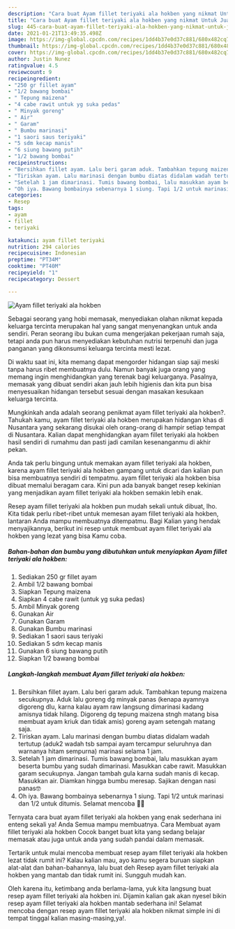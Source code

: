 ```yaml
---
description: "Cara buat Ayam fillet teriyaki ala hokben yang nikmat Untuk Jualan"
title: "Cara buat Ayam fillet teriyaki ala hokben yang nikmat Untuk Jualan"
slug: 445-cara-buat-ayam-fillet-teriyaki-ala-hokben-yang-nikmat-untuk-jualan
date: 2021-01-21T13:49:35.498Z
image: https://img-global.cpcdn.com/recipes/1dd4b37e0d37c881/680x482cq70/ayam-fillet-teriyaki-ala-hokben-foto-resep-utama.jpg
thumbnail: https://img-global.cpcdn.com/recipes/1dd4b37e0d37c881/680x482cq70/ayam-fillet-teriyaki-ala-hokben-foto-resep-utama.jpg
cover: https://img-global.cpcdn.com/recipes/1dd4b37e0d37c881/680x482cq70/ayam-fillet-teriyaki-ala-hokben-foto-resep-utama.jpg
author: Justin Nunez
ratingvalue: 4.5
reviewcount: 9
recipeingredient:
- "250 gr fillet ayam"
- "1/2 bawang bombai"
- " Tepung maizena"
- "4 cabe rawit untuk yg suka pedas"
- " Minyak goreng"
- " Air"
- " Garam"
- " Bumbu marinasi"
- "1 saori saus teriyaki"
- "5 sdm kecap manis"
- "6 siung bawang putih"
- "1/2 bawang bombai"
recipeinstructions:
- "Bersihkan fillet ayam. Lalu beri garam aduk. Tambahkan tepung maizena secukupnya. Aduk lalu goreng dg minyak panas (kenapa ayamnya digoreng dlu, karna kalau ayam raw langsung dimarinasi kadang amisnya tidak hilang. Digoreng dg tepung maizena stngh matang bisa membuat ayam kriuk dan tidak amis) goreng ayam setengah matang saja."
- "Tiriskan ayam. Lalu marinasi dengan bumbu diatas didalam wadah tertutup (aduk2 wadah tsb sampai ayam tercampur seluruhnya dan warnanya hitam sempurna) marinasi selama 1 jam."
- "Setelah 1 jam dimarinasi. Tumis bawang bombai, lalu masukkan ayam beserta bumbu yang sudah dimarinasi. Masukkan cabe rawit. Masukkan garam secukupnya. Jangan tambah gula karna sudah manis di kecap. Masukkan air. Diamkan hingga bumbu meresap. Sajikan dengan nasi panas🤓"
- "Oh iya. Bawang bombainya sebenarnya 1 siung. Tapi 1/2 untuk marinasi dan 1/2 untuk ditumis. Selamat mencoba 💪🏻"
categories:
- Resep
tags:
- ayam
- fillet
- teriyaki

katakunci: ayam fillet teriyaki 
nutrition: 294 calories
recipecuisine: Indonesian
preptime: "PT34M"
cooktime: "PT40M"
recipeyield: "1"
recipecategory: Dessert

---
```



![Ayam fillet teriyaki ala hokben](https://img-global.cpcdn.com/recipes/1dd4b37e0d37c881/680x482cq70/ayam-fillet-teriyaki-ala-hokben-foto-resep-utama.jpg)

Sebagai seorang yang hobi memasak, menyediakan olahan nikmat kepada keluarga tercinta merupakan hal yang sangat menyenangkan untuk anda sendiri. Peran seorang ibu bukan cuma mengerjakan pekerjaan rumah saja, tetapi anda pun harus menyediakan kebutuhan nutrisi terpenuhi dan juga panganan yang dikonsumsi keluarga tercinta mesti lezat.

Di waktu  saat ini, kita memang dapat mengorder hidangan siap saji meski tanpa harus ribet membuatnya dulu. Namun banyak juga orang yang memang ingin menghidangkan yang terenak bagi keluarganya. Pasalnya, memasak yang dibuat sendiri akan jauh lebih higienis dan kita pun bisa menyesuaikan hidangan tersebut sesuai dengan masakan kesukaan keluarga tercinta. 



Mungkinkah anda adalah seorang penikmat ayam fillet teriyaki ala hokben?. Tahukah kamu, ayam fillet teriyaki ala hokben merupakan hidangan khas di Nusantara yang sekarang disukai oleh orang-orang di hampir setiap tempat di Nusantara. Kalian dapat menghidangkan ayam fillet teriyaki ala hokben hasil sendiri di rumahmu dan pasti jadi camilan kesenanganmu di akhir pekan.

Anda tak perlu bingung untuk memakan ayam fillet teriyaki ala hokben, karena ayam fillet teriyaki ala hokben gampang untuk dicari dan kalian pun bisa membuatnya sendiri di tempatmu. ayam fillet teriyaki ala hokben bisa dibuat memalui beragam cara. Kini pun ada banyak banget resep kekinian yang menjadikan ayam fillet teriyaki ala hokben semakin lebih enak.

Resep ayam fillet teriyaki ala hokben pun mudah sekali untuk dibuat, lho. Kita tidak perlu ribet-ribet untuk memesan ayam fillet teriyaki ala hokben, lantaran Anda mampu membuatnya ditempatmu. Bagi Kalian yang hendak menyajikannya, berikut ini resep untuk membuat ayam fillet teriyaki ala hokben yang lezat yang bisa Kamu coba.

<!--inarticleads1-->

##### Bahan-bahan dan bumbu yang dibutuhkan untuk menyiapkan Ayam fillet teriyaki ala hokben:

1. Sediakan 250 gr fillet ayam
1. Ambil 1/2 bawang bombai
1. Siapkan  Tepung maizena
1. Siapkan 4 cabe rawit (untuk yg suka pedas)
1. Ambil  Minyak goreng
1. Gunakan  Air
1. Gunakan  Garam
1. Gunakan  Bumbu marinasi
1. Sediakan 1 saori saus teriyaki
1. Sediakan 5 sdm kecap manis
1. Gunakan 6 siung bawang putih
1. Siapkan 1/2 bawang bombai




<!--inarticleads2-->

##### Langkah-langkah membuat Ayam fillet teriyaki ala hokben:

1. Bersihkan fillet ayam. Lalu beri garam aduk. Tambahkan tepung maizena secukupnya. Aduk lalu goreng dg minyak panas (kenapa ayamnya digoreng dlu, karna kalau ayam raw langsung dimarinasi kadang amisnya tidak hilang. Digoreng dg tepung maizena stngh matang bisa membuat ayam kriuk dan tidak amis) goreng ayam setengah matang saja.
1. Tiriskan ayam. Lalu marinasi dengan bumbu diatas didalam wadah tertutup (aduk2 wadah tsb sampai ayam tercampur seluruhnya dan warnanya hitam sempurna) marinasi selama 1 jam.
1. Setelah 1 jam dimarinasi. Tumis bawang bombai, lalu masukkan ayam beserta bumbu yang sudah dimarinasi. Masukkan cabe rawit. Masukkan garam secukupnya. Jangan tambah gula karna sudah manis di kecap. Masukkan air. Diamkan hingga bumbu meresap. Sajikan dengan nasi panas🤓
1. Oh iya. Bawang bombainya sebenarnya 1 siung. Tapi 1/2 untuk marinasi dan 1/2 untuk ditumis. Selamat mencoba 💪🏻




Ternyata cara buat ayam fillet teriyaki ala hokben yang enak sederhana ini enteng sekali ya! Anda Semua mampu membuatnya. Cara Membuat ayam fillet teriyaki ala hokben Cocok banget buat kita yang sedang belajar memasak atau juga untuk anda yang sudah pandai dalam memasak.

Tertarik untuk mulai mencoba membuat resep ayam fillet teriyaki ala hokben lezat tidak rumit ini? Kalau kalian mau, ayo kamu segera buruan siapkan alat-alat dan bahan-bahannya, lalu buat deh Resep ayam fillet teriyaki ala hokben yang mantab dan tidak rumit ini. Sungguh mudah kan. 

Oleh karena itu, ketimbang anda berlama-lama, yuk kita langsung buat resep ayam fillet teriyaki ala hokben ini. Dijamin kalian gak akan nyesel bikin resep ayam fillet teriyaki ala hokben mantab sederhana ini! Selamat mencoba dengan resep ayam fillet teriyaki ala hokben nikmat simple ini di tempat tinggal kalian masing-masing,ya!.

